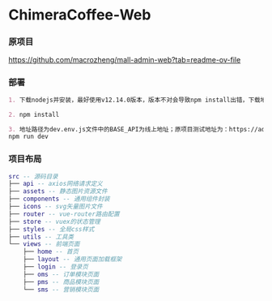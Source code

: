 # ChimeraCoffee-Web

### 原项目

https://github.com/macrozheng/mall-admin-web?tab=readme-ov-file

### 部署
```markdown
1. 下载nodejs并安装，最好使用v12.14.0版本，版本不对会导致npm install出错，下载地址：https://nodejs.org/dist/v12.14.0/node-v12.14.0-x64.msi

2. npm install

3. 地址路径为dev.env.js文件中的BASE_API为线上地址；原项目测试地址为：https://admin-api.macrozheng.com
npm run dev
```

### 项目布局

``` lua
src -- 源码目录
├── api -- axios网络请求定义
├── assets -- 静态图片资源文件
├── components -- 通用组件封装
├── icons -- svg矢量图片文件
├── router -- vue-router路由配置
├── store -- vuex的状态管理
├── styles -- 全局css样式
├── utils -- 工具类
└── views -- 前端页面
    ├── home -- 首页
    ├── layout -- 通用页面加载框架
    ├── login -- 登录页
    ├── oms -- 订单模块页面
    ├── pms -- 商品模块页面
    └── sms -- 营销模块页面
```


